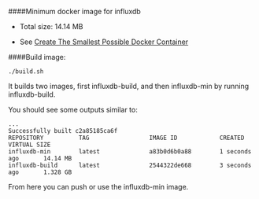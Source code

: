 ####Minimum docker image for influxdb
* Total size: 14.14 MB

* See [Create The Smallest Possible Docker Container](http://blog.xebia.com/2014/07/04/create-the-smallest-possible-docker-container/)

####Build image:

	./build.sh

It builds two images, first influxdb-build, and then influxdb-min by running influxdb-build.

You should see some outputs similar to:

    ...
    Successfully built c2a85185ca6f
    REPOSITORY          TAG                 IMAGE ID            CREATED             VIRTUAL SIZE
    influxdb-min        latest              a83b0d6b0a88        1 seconds ago       14.14 MB
    influxdb-build      latest              2544322de668        3 seconds ago       1.328 GB

From here you can push or use the influxdb-min image.
